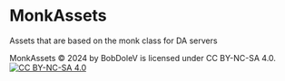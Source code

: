 # MonkAssets
 Assets that are based on the monk class for DA servers

MonkAssets © 2024 by BobDoleV is licensed under CC BY-NC-SA 4.0.
[![CC BY-NC-SA 4.0][cc-by-nc-sa-image]][cc-by-nc-sa]

[cc-by-nc-sa]: http://creativecommons.org/licenses/by-nc-sa/4.0/
[cc-by-nc-sa-image]: https://licensebuttons.net/l/by-nc-sa/4.0/88x31.png
